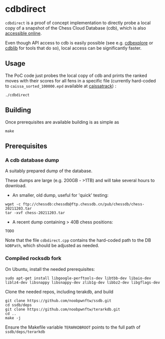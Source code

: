 # cdbdirect

`cdbdirect` is a proof of concept implementation to directly probe a local copy of a snapshot of the Chess Cloud Database (cdb),
which is also [accessible online](https://www.chessdb.cn/queryc_en/).

Even though API access to cdb is easily possible (see e.g. [cdbexplore](https://github.com/vondele/cdbexplore/) or [cdblib](https://github.com/robertnurnberg/cdblib/) for tools that do so), local access can be significantly faster.

## Usage

The PoC code just probes the local copy of cdb and prints the ranked moves with their scores for all fens
in a specific file (currently hard-coded to `caissa_sorted_100000.epd` available at [caissatrack](https://github.com/robertnurnberg/caissatrack)) :

```
./cdbdirect
```

## Building

Once prerequisites are available building is as simple as

```
make 
```

## Prerequisites

### A cdb database dump

A suitably prepared dump of the database. 

These dumps are large (e.g. 200GB - >1TB) and will take several hours to download.

* An smaller, old dump, useful for 'quick' testing:
```
wget -c ftp://chessdb:chessdb@ftp.chessdb.cn/pub/chessdb/chess-20211203.tar
tar -xvf chess-20211203.tar
```
* A recent dump containing > 40B chess positions:
```
TODO
```

Note that the file `cdbdirect.cpp` contains the hard-coded path to the DB `kDBPath`, which should be adjusted as needed.

### Compiled rocksdb fork

On Ubuntu, install the needed prerequisites:

```
sudo apt-get install libgoogle-perftools-dev libtbb-dev libaio-dev liblz4-dev libsnappy libsnappy-dev zlib1g-dev libbz2-dev libgflags-dev
```

Clone the needed repos, including terakdb, and build

```
git clone https://github.com/noobpwnftw/ssdb.git
cd ssdb/deps
git clone https://github.com/noobpwnftw/terarkdb.git
cd ..
make -j
```

Ensure the Makefile variable `TERARKDBROOT` points to the full path of `ssdb/deps/terarkdb`


